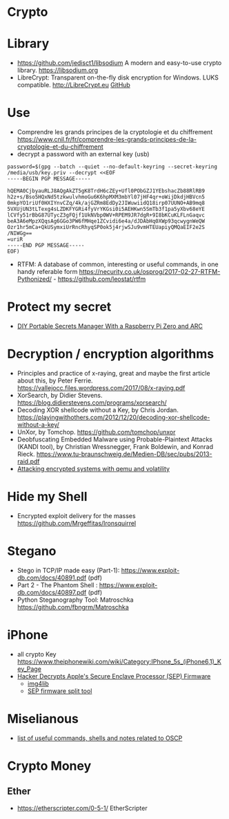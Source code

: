 Crypto
=======

# Library
* https://github.com/jedisct1/libsodium  A modern and easy-to-use crypto library. https://libsodium.org
* LibreCrypt: Transparent on-the-fly disk encryption for Windows. LUKS compatible. http://LibreCrypt.eu [GitHub](https://github.com/t-d-k/LibreCrypt)

# Use
* Comprendre les grands principes de la cryptologie et du chiffrement https://www.cnil.fr/fr/comprendre-les-grands-principes-de-la-cryptologie-et-du-chiffrement
* decrypt a password with an external key (usb)
```
password=$(gpg --batch --quiet --no-default-keyring --secret-keyring /media/usb/key.priv --decrypt <<EOF 
-----BEGIN PGP MESSAGE-----

hQEMA0CjbyauRLJ8AQgAkZT5gK8TrdH6cZEy+Ufl0PObGZJ1YEbshacZb88RlRB9
h2z+s/Bso5HQxNd5tzkwulvhmoGu6K6hpMXM3mbYl07jHF4qr+oWijDkdjHBVcn5
0mkpYO1riUf0HXIYnvCZq/4k/ajGZRm8EdDy2JIWuwiidQ18irp07UUNO+AB9mq8
5VXUjUN3tLTexg4sLZDKFYGRi4fyVrYKGsi0i5AEHKwn5SmTb3f1pa5yXbv68eYE
lCVfy51rBbG87UTycZ3gFQjf1UkNVbp0WV+RPEM9JR7dgR+9I8bKCuKLFLnGaqvc
beA3A6eMpzXQqsAg6GGo3PW6fMHqe1ZCvidi6e4a/dJDAbHq0XWp93qcwygnWeQW
Ozr1hr5mCa+QkUSymxiUrRncRhyqSP0ok5j4rjwSJu9vmHTEUapiyQMQaEIF2e2S
/NIWGg==
=uriR
-----END PGP MESSAGE-----
EOF)
```
* RTFM: A database of common, interesting or useful commands, in one handy referable form https://necurity.co.uk/osprog/2017-02-27-RTFM-Pythonized/ - https://github.com/leostat/rtfm

# Protect my secret
* [DIY Portable Secrets Manager With a Raspberry Pi Zero and ARC](https://www.evilsocket.net/2017/12/07/DIY-Portable-Secrets-Manager-with-a-RPI-Zero-and-the-ARC-Project/)

# Decryption / encryption algorithms
* Principles and practice of x-raying, great and maybe the first article about this, by Peter Ferrie. https://vallejocc.files.wordpress.com/2017/08/x-raying.pdf
* XorSearch, by Didier Stevens. https://blog.didierstevens.com/programs/xorsearch/
* Decoding XOR shellcode without a Key, by Chris Jordan. https://playingwithothers.com/2012/12/20/decoding-xor-shellcode-without-a-key/
* UnXor, by Tomchop. https://github.com/tomchop/unxor
* Deobfuscating Embedded Malware using Probable-Plaintext Attacks (KANDI tool), by Christian Wressnegger, Frank Boldewin, and Konrad Rieck. https://www.tu-braunschweig.de/Medien-DB/sec/pubs/2013-raid.pdf
* [Attacking encrypted systems with qemu and volatility](https://diablohorn.com/2017/12/12/attacking-encrypted-systems-with-qemu-and-volatility/)

# Hide my Shell
*  Encrypted exploit delivery for the masses https://github.com/Mrgeffitas/Ironsquirrel

# Stegano
* Stego in TCP/IP made easy (Part-1): https://www.exploit-db.com/docs/40891.pdf  (pdf) 
* Part 2 - The Phantom Shell : https://www.exploit-db.com/docs/40897.pdf  (pdf)
* Python Steganography Tool: Matroschka https://github.com/fbngrm/Matroschka

# iPhone
* all crypto Key https://www.theiphonewiki.com/wiki/Category:IPhone_5s_(iPhone6,1)_Key_Page
* [Hacker Decrypts Apple's Secure Enclave Processor (SEP) Firmware](http://www.iclarified.com/62025/hacker-decrypts-apples-secure-enclave-processor-sep-firmware)
	* [img4lib](https://github.com/xerub/img4lib)
	* [SEP firmware split tool](https://gist.github.com/xerub/0161aacd7258d31c6a27584f90fa2e8c)
# Miselianous
* [list of useful commands, shells and notes related to OSCP](https://github.com/crsftw/OSCP-cheat-sheet)

# Crypto Money
## Ether
* https://etherscripter.com/0-5-1/ EtherScripter
